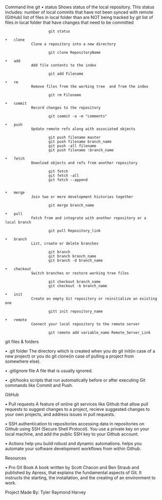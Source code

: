 Command line git
    •	status
                Shows status of the local repository. This status includes:
                        number of local commits that have not been    synced with  remote (GitHub)
                        list of files in local folder than are NOT being tracked by git
                        list of files in local folder that have changes that need to be committed

                        git status

    •	clone
                Clone a repository into a new directory

                        git clone RepositoryName

    •	add
                Add file contents to the index
        
                        git add Filename

    •	rm
                Remove files from the working tree  and from the index

                        git rm Filename

    •	commit
                Record changes to the repository

                        git commit -a -m "comments"

    •	push
                Update remote refs along with associated objects

                        git push filename master
                        git push filename branch_name
                        git push -all filename
                        git push filename :branch_name

    •	fetch
                Download objects and refs from another repository

                        git fetch
                        git fetch -all
                        git fetch --append


    •	merge
                Join two or more development histories together

                        git merge branch_name

    •	pull
                Fetch from and integrate with another repository or a local branch

                        git pull Repository_link

    •	branch
                List, create or delete branches

                        git branch
                        git branch branch_name
                        git branch -d branch_name

    •	checkout
                Switch branches or restore working tree files

                        git checkout branch_name
                        git checkout -b branch_name

    •	init
                Create an empty Git repository or reinitialize an existing one

                        gitt init repository_name

    •	remote
                Connect your local repository to the remote server

                        git remote add variable_name Remote_Server_Link

git files & folders

•       .git folder
                The directory which is created when you do git init(in case of a new project) or you do git clone(in case of pulling a project from somewhere else).

•	.gitignore file
                A file that is usually ignored.

•	.git/hooks
                scripts that run automatically before or after executing Git commands like Commit and Push.

GitHub

•	Pull requests
                A feature of online git services like Github that allow pull requests to suggest changes to a project, recieve suggested changes to your own projects, and address issues in pull requests.

•	SSH authentication to repositories
                accessing data in repositories on Github using SSH (Secure Shell Protocol). You use a private key on your local machine, and add the public SSH key to your Github account.

•	Actions
                help you build robust and dynamic automations. helps you automate your software development workflows from within Github.

Resources

•	Pro Git Book
                A book written by Scott Chacon and Ben Straub and published by Apress, that explains the fundamental aspects of Git. It instructs the starting, the installation, and the creating of an environment to work.





Project Made By:
Tyler Raymond Harvey
